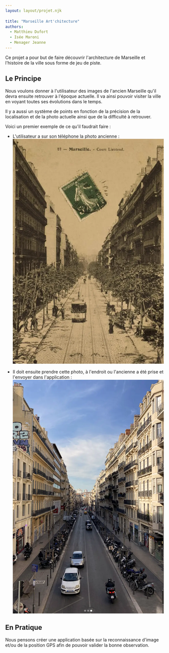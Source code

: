 ```yaml
---
layout: layout/projet.njk

title: "Marseille Art'chitecture"
authors:
  - Matthieu Dufort
  - Isée Maroni
  - Menager Jeanne
---
```


Ce projet a pour but de faire découvrir l'architecture de Marseille et l'histoire de la ville sous forme de jeu de piste.

## Le Principe

Nous voulons donner à l'utilisateur des images de l'ancien Marseille qu'il devra ensuite retrouver à l'époque actuelle. Il va ainsi pouvoir visiter la ville en voyant toutes ses évolutions dans le temps.

Il y a aussi un système de points en fonction de la précision de la localisation et de la photo actuelle ainsi que de la difficulté à retrouver.

Voici un premier exemple de ce qu'il faudrait faire :

- L'utilisateur a sur son téléphone la photo ancienne :
![Photo ancienne](./PictureOld.webp)

- Il doit ensuite prendre cette photo, à l'endroit ou l'ancienne a été prise et l'envoyer dans l'application :
![Photo Récente](./PictureNew.webp)

## En Pratique

Nous pensons créer une application basée sur la reconnaissance d'image et/ou de la position GPS afin de pouvoir valider la bonne observation.